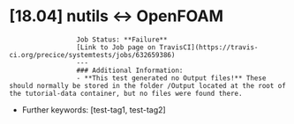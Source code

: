# [18.04] nutils <-> OpenFOAM
                     Job Status: **Failure**
                     [Link to Job page on TravisCI](https://travis-ci.org/precice/systemtests/jobs/632659386)
                     ---
                     ### Additional Information:
                     - **This test generated no Output files!** These should normally be stored in the folder /Output located at the root of the tutorial-data container, but no files were found there.
- Further keywords: [test-tag1, test-tag2]
